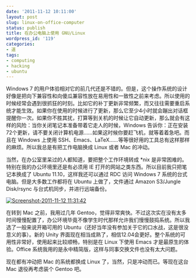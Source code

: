 ```yaml
---
date: '2011-11-12 10:11:00'
layout: post
slug: linux-on-office-computer
status: publish
title: 在办公电脑上使用 GNU/Linux
wordpress_id: '119'
categories:
- 道
tags:
- computing
- hacking
- ubuntu
---
```


Windows 7 的用户体验相对它的前几代还是不错的。但是，这个操作系统的设计好像是把向下兼容性和向傻瓜兼容性放在易用性和一致性之前来考虑。所以使用的时候经常会遇到很抓狂的时刻。比如它的补丁更新非常频繁，而又往往需要重启系统才能生效。如果你在使用的时候进行了更新，那么它至少4小时就会蹦出对话框提醒你一次。如果你不胜其扰，打算等到关机的时候让它自动更新，那么就会有这样的风险：当你关闭笔记本准备带着它走人的时候，Windows 告诉你：正在安装72个更新，请不要关闭计算机电源……如果这时候你要赶飞机，就等着着急吧。而且在 Windows 上使用 SSH、Emacs、LaTeX……等等很好用的工具总有这样那样的麻烦。所以我总是有把工作电脑换成 Linux 或者 Mac 的冲动。

当然，在办公室里呆过的人都知道，要把整个工作环境转成 *nix 是非常困难的。特别在我的办公环境里还是有必须用 IE 打开的网站之类东西。所以目前我只把笔记本换成了 Ubuntu 11.10，这样我还可以通过 RDC 访问 Windows 7 系统的台式电脑。但是大多数工作都将在 Ubuntu 上做了，文件通过 Amazon S3/Jungle Disk/rsync 与台式机同步，并进行远端备份。


[![Screenshot-2011-11-12 11:31:42](http://farm7.static.flickr.com/6110/6335765651_4e7b3230b2.jpg)](http://www.flickr.com/photos/celadevra/6335765651/)


在转到 Mac 之前，我用过几年 Gentoo，觉得非常爽快。不过这次实在没有太多时间慢慢配置了，办公环境毕竟不像学生时代那样允许我们慢慢鼓捣系统。所以我选了一般来说开箱可用的 Ubuntu（还好当年没有参加关于它的口水战，这是很没意义的事）。新的 Unity 界面现在相当成熟了，相信12.04会更好。整个系统的可用性非常好，使用起来比较顺畅，特别是在 Linux 下使用 Emacs 才是最原生的体验。Office 系统我用的是永中精简版，这样与同事交换文件也没有太大问题。

现在都有冲动把 Mac 的系统都换成 Linux 了，当然，只是冲动而已。等现在这台 Mac 退役再考虑装个 Gentoo 吧。
